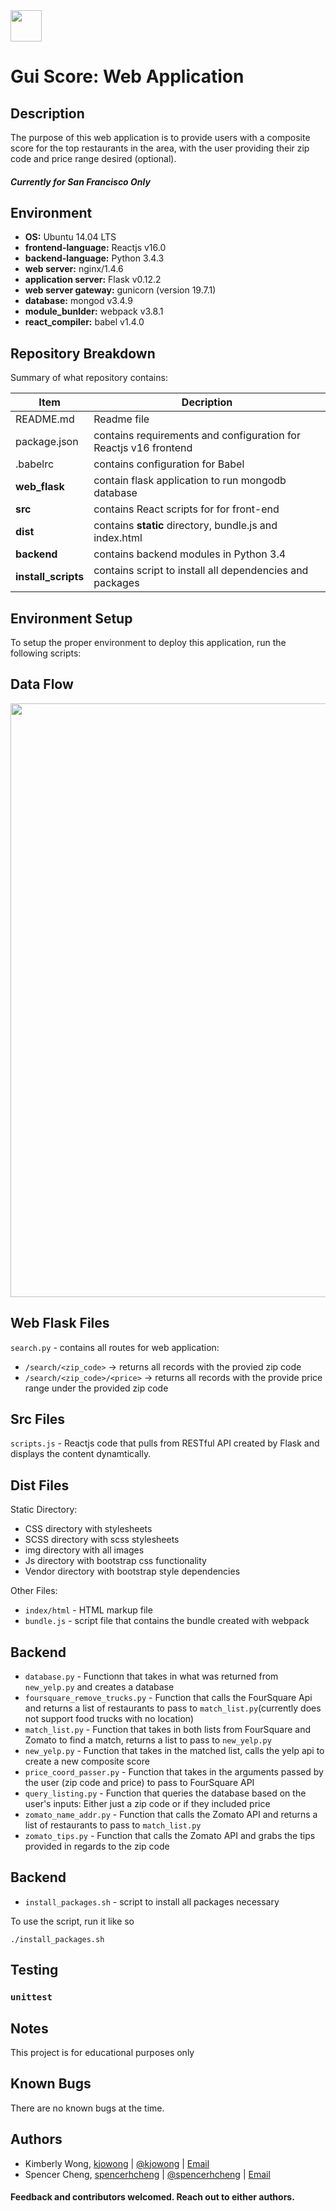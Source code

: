 <img src="https://i.imgur.com/nS2XeUj.png" width="50" height=auto />

# Gui Score: Web Application

## Description

The purpose of this web application is to provide users with a composite score for the top restaurants in the area, with the user providing their zip code and price range desired (optional). 

##### Currently for San Francisco Only

## Environment

* __OS:__ Ubuntu 14.04 LTS
* __frontend-language:__ Reactjs v16.0
* __backend-language:__ Python 3.4.3
* __web server:__ nginx/1.4.6
* __application server:__ Flask v0.12.2
* __web server gateway:__ gunicorn (version 19.7.1)
* __database:__ mongod v3.4.9
* __module_bunlder:__ webpack v3.8.1
* __react_compiler:__ babel v1.4.0

## Repository Breakdown
Summary of what repository contains:

|   **Item**    |  **Decription**                       |
|---------------|---------------------------------------|
| README.md   | Readme file           |
| package.json      | contains requirements and configuration for Reactjs v16 frontend         |
| .babelrc     | contains configuration for Babel            |
| **web_flask** | contain flask application to run mongodb database |
| **src**     | contains React scripts for for front-end |
| **dist** | contains **static** directory, bundle.js and index.html |
| **backend**     | contains backend modules in Python 3.4 |
| **install_scripts**     | contains script to install all dependencies and packages |

## Environment Setup
To setup the proper environment to deploy this application, run the following scripts:

## Data Flow
<img src="https://i.imgur.com/bTAqgZq.jpg" width="950" height=auto />

## Web Flask Files
`search.py` - contains all routes for web application:
* `/search/<zip_code>` -> returns all records with the provied zip code
* `/search/<zip_code>/<price>` -> returns all records with the provide price range under the provided zip code

## Src Files
`scripts.js` - Reactjs code that pulls from RESTful API created by Flask and displays the content dynamtically.

## Dist Files
Static Directory:
* CSS directory with stylesheets
* SCSS directory with scss stylesheets
* img directory with all images
* Js directory with bootstrap css functionality
* Vendor directory with bootstrap style dependencies

Other Files:
* `index/html` - HTML markup file
* `bundle.js` - script file that contains the bundle created with webpack

## Backend
* `database.py` - Functionn that takes in what was returned from `new_yelp.py` and creates a database
* `foursquare_remove_trucks.py` - Function that calls the FourSquare Api and returns a list of restaurants to pass to `match_list.py`(currently does not support food trucks with no location)
* `match_list.py` - Function that takes in both lists from FourSquare and Zomato to find a match, returns a list to pass to `new_yelp.py`
* `new_yelp.py` - Function that takes in the matched list, calls the yelp api to create a new composite score
* `price_coord_passer.py` - Function that takes in the arguments passed by the user (zip code and price) to pass to FourSquare API
* `query_listing.py` - Function that queries the database based on the user's inputs: Either just a zip code or if they included price
* `zomato_name_addr.py` - Function that calls the Zomato API and returns a list of restaurants to pass to `match_list.py`
* `zomato_tips.py` - Function that calls the Zomato API and grabs the tips provided in regards to the zip code

## Backend
* `install_packages.sh` - script to install all packages necessary

To use the script, run it like so
```
./install_packages.sh
```

## Testing

### `unittest`

## Notes
This project is for educational purposes only

## Known Bugs
There are no known bugs at the time.

## Authors

* Kimberly Wong, [kjowong](https://github.com/kjowong) | [@kjowong](https://twitter.com/kjowong) | [Email](kjowong@gmail.com)
* Spencer Cheng, [spencerhcheng](github.com/spencerhcheng) | [@spencerhcheng](https://twitter.com/spencerhcheng) | [Email](136@holbertonschool.com)


#### Feedback and contributors welcomed. Reach out to either authors.
